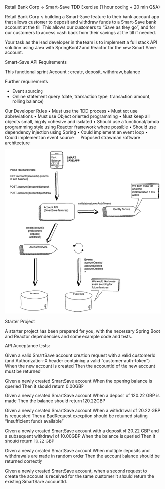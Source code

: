 Retail Bank Corp -> Smart-Save TDD Exercise (1 hour coding + 20 min Q&A)

Retail Bank Corp is building a Smart-Save feature to their bank account app that allows customer to deposit and withdraw funds to a Smart-Save bank account at the till.  This allows our customers to “Save as they go”, and for our customers to access cash back from their savings at the till if needed.

Your task as the lead developer in the team is to implement a full stack API solution using Java with SpringBoot2 and Reactor for the new Smart Save account.  

Smart-Save API Requirements 

This functional sprint
Account : create, deposit, withdraw, balance

Further requirements
-	Event sourcing
-	Online statement query (date, transaction type, transaction amount, rolling balance)

Our Developer Rules
•	Must use the TDD process
•	Must not use abbreviations
•	Must use Object oriented programming
•	Must keep all objects small, highly cohesive and isolated 
•	Should use a functional/lamda programming style using Reactor framework where possible
•	Should use dependency injection using Spring
•	Could implement an event loop 
•	Could implement an event source 
 
Proposed strawman software architecture

![Architecture](./architecture.png?raw=true "Architecture Strawman")
 
Starter Project

A starter project has been prepared for you, with the necessary Spring Boot and Reactor dependencies and some example code and tests. 


API Acceptance tests:

Given a valid SmartSave account creation request with a valid customerId (and Authorization-X header containing a valid “customer-auth-token”) When the new account is created Then the accountId of the new account must be returned.

Given a newly created SmartSave account When the opening balance is queried Then it should return 0.00GBP

Given a newly created SmartSave account When a deposit of 120.22 GBP is made Then the balance should return 120.22GBP

Given a newly created SmartSave account When a withdrawal of 20.22 GBP is requested Then a BadRequest exception should be returned stating “Insufficient funds available”

Given a newly created SmartSave account with a deposit of 20.22 GBP and a subsequent withdrawl of 10.00GBP When the balance is queried Then it should return 10.22 GBP

Given a newly created SmartSave account When multiple deposits and withdrawals are made in random order Then the account balance should be returned correctly

Given a newly created SmartSave account, when a second request to create the account is received for the same customer it should return the existing SmartSave accountId. 
